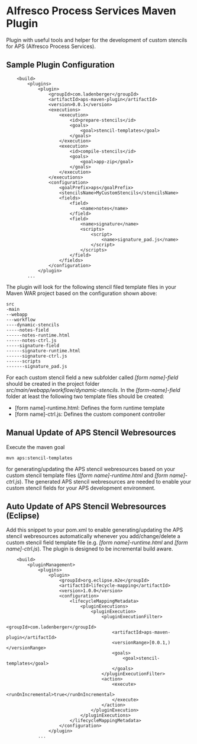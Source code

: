# Alfresco Process Services Maven Plugin

Plugin with useful tools and helper for the development of custom stencils for APS (Alfresco Process Services).

## Sample Plugin Configuration

```
	<build>
		<plugins>
			<plugin>
				<groupId>com.ladenberger</groupId>
				<artifactId>aps-maven-plugin</artifactId>
				<version>0.0.1</version>
				<executions>
					<execution>
						<id>prepare-stencils</id>
						<goals>
							<goal>stencil-templates</goal>
						</goals>
					</execution>
					<execution>
						<id>compile-stencils</id>
						<goals>
							<goal>app-zip</goal>
						</goals>
					</execution>
				</executions>
				<configuration>
					<goalPrefix>aps</goalPrefix>
					<stencilsName>MyCustomStencils</stencilsName>
					<fields>
						<field>
							<name>notes</name>
						</field>
						<field>
							<name>signature</name>
							<scripts>
								<script>
									<name>signature_pad.js</name>
								</script>
							</scripts>
						</field>
					</fields>
				</configuration>
			</plugin>
		...
```

The plugin will look for the following stencil filed template files in your Maven WAR project based on the configuration shown above:

```
src
-main
--webapp
---workflow
----dynamic-stencils
-----notes-field
------notes-runtime.html
------notes-ctrl.js
-----signature-field
------signature-runtime.html
------signature-ctrl.js
------scripts
-------signature_pad.js
```

For each custom stencil field a new subfolder called *[form name]-field* should be created in the project folder *src/main/webapp/workflow/dynamic-stencils*. In the *[form-name]-field* folder at least the following two template files should be created:
	
* [form name]-runtime.html: Defines the form runtime template
* [form name]-ctrl.js: Defines the custom component controller
	
## Manual Update of APS Stencil Webresources

Execute the maven goal

```
mvn aps:stencil-templates
```

for generating/updating the APS stencil webresources based on your custom stencil template files (*[form name]-runtime.html* and *[form name]-ctrl.js*). The generated APS stencil webresources are needed to enable your custom stencil fields for your APS development environment.

## Auto Update of APS Stencil Webresources (Eclipse)

Add this snippet to your pom.xml to enable generating/updating the APS stencil webresources automatically whenever you add/change/delete a custom stencil field template file (e.g. *[form name]-runtime.html* and *[form name]-ctrl.js*). The plugin is designed to be incremental build aware. 

```
	<build>
		<pluginManagement>
			<plugins>
				<plugin>
					<groupId>org.eclipse.m2e</groupId>
					<artifactId>lifecycle-mapping</artifactId>
					<version>1.0.0</version>
					<configuration>
						<lifecycleMappingMetadata>
							<pluginExecutions>
								<pluginExecution>
									<pluginExecutionFilter>
										<groupId>com.ladenberger</groupId>
										<artifactId>aps-maven-plugin</artifactId>
										<versionRange>[0.0.1,)</versionRange>
										<goals>
											<goal>stencil-templates</goal>
										</goals>
									</pluginExecutionFilter>
									<action>
										<execute>
											<runOnIncremental>true</runOnIncremental>
										</execute>
									</action>
								</pluginExecution>
							</pluginExecutions>
						</lifecycleMappingMetadata>
					</configuration>
				</plugin>
			...	
```

